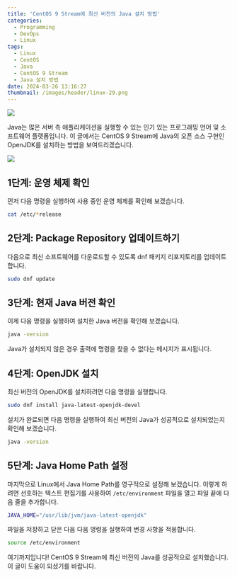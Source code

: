 ```yaml
---
title: 'CentOS 9 Stream에 최신 버전의 Java 설치 방법'
categories:
  - Programming
  - DevOps
  - Linux
tags:
  - Linux
  - CentOS
  - Java
  - CentOS 9 Stream
  - Java 설치 방법
date: 2024-03-26 13:16:27
thumbnail: /images/header/linux-29.png
---
```


![](/images/header/linux-29.png)

Java는 많은 서버 측 애플리케이션을 실행할 수 있는 인기 있는 프로그래밍 언어 및 소프트웨어 플랫폼입니다. 이 글에서는 CentOS 9 Stream에 Java의 오픈 소스 구현인 OpenJDK를 설치하는 방법을 보여드리겠습니다.

![](/images/header/linux-29_1.png)

## 1단계: 운영 체제 확인

먼저 다음 명령을 실행하여 사용 중인 운영 체제를 확인해 보겠습니다.

```sh
cat /etc/*release
```

## 2단계: Package Repository 업데이트하기

다음으로 최신 소프트웨어를 다운로드할 수 있도록 dnf 패키지 리포지토리를 업데이트합니다.

```sh
sudo dnf update
```

## 3단계: 현재 Java 버전 확인

이제 다음 명령을 실행하여 설치한 Java 버전을 확인해 보겠습니다.

```sh
java -version
```

Java가 설치되지 않은 경우 출력에 명령을 찾을 수 없다는 메시지가 표시됩니다.

## 4단계: OpenJDK 설치

최신 버전의 OpenJDK를 설치하려면 다음 명령을 실행합니다.

```sh
sudo dnf install java-latest-openjdk-devel
```

설치가 완료되면 다음 명령을 실행하여 최신 버전의 Java가 성공적으로 설치되었는지 확인해 보겠습니다.

```sh
java -version
```

## 5단계: Java Home Path 설정

마지막으로 Linux에서 Java Home Path를 영구적으로 설정해 보겠습니다. 이렇게 하려면 선호하는 텍스트 편집기를 사용하여 `/etc/environment` 파일을 열고 파일 끝에 다음 줄을 추가합니다.

```sh
JAVA_HOME="/usr/lib/jvm/java-latest-openjdk"
```

파일을 저장하고 닫은 다음 다음 명령을 실행하여 변경 사항을 적용합니다.

```sh
source /etc/environment
```

여기까지입니다! CentOS 9 Stream에 최신 버전의 Java를 성공적으로 설치했습니다. 이 글이 도움이 되셨기를 바랍니다.
